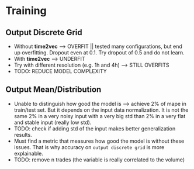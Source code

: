 # Training 
## Output Discrete Grid
- Without **time2vec** --> OVERFIT || tested many configurations, but end up overfitting. Dropout even at 0.1. Try dropout of 0.5 and do not learn. 
- With **time2vec** --> UNDERFIT
- Try with different resolution (e.g. 1h and 4h) --> STILL OVERFITS
- TODO: REDUCE MODEL COMPLEXITY

## Output Mean/Distribution
- Unable to distinguish how good the model is --> achieve 2% of mape in train/test set. But it depends on the input data normalization. It is not the same 2% in a very noisy input with a very big std than 2% in a very flat and stable input (really low std). 
- TODO: check if adding std of the input makes better generalization results. 
- Must find a metric that measures how good the model is without these issues. That is why accuracy on ```output discrete grid``` is more explainable. 
- TODO: remove n trades (the variable is really correlated to the volume)